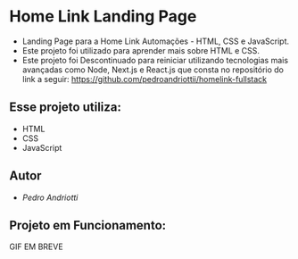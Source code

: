 # Home Link Landing Page

- Landing Page para a Home Link Automações - HTML, CSS e JavaScript.
- Este projeto foi utilizado para aprender mais sobre HTML e CSS.
- Este projeto foi Descontinuado para reiniciar utilizando tecnologias mais avançadas como Node, Next.js e React.js que consta no repositório do link a seguir:  https://github.com/pedroandriottii/homelink-fullstack

## Esse projeto utiliza:

- HTML
- CSS
- JavaScript

## Autor

* *Pedro Andriotti* 

## Projeto em Funcionamento:

GIF EM BREVE
